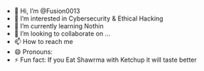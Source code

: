 - 👋 Hi, I’m @Fusion0013
- 👀 I’m interested in Cybersecurity & Ethical Hacking
- 🌱 I’m currently learning Nothin
- 💞️ I’m looking to collaborate on ...
- 📫 How to reach me 
- 😄 Pronouns: 
- ⚡ Fun fact: If you Eat Shawrma with Ketchup it will taste better

<!---
Fusion0013/Fusion0013 is a ✨ special ✨ repository because its `README.md` (this file) appears on your GitHub profile.
You can click the Preview link to take a look at your changes.
--->
